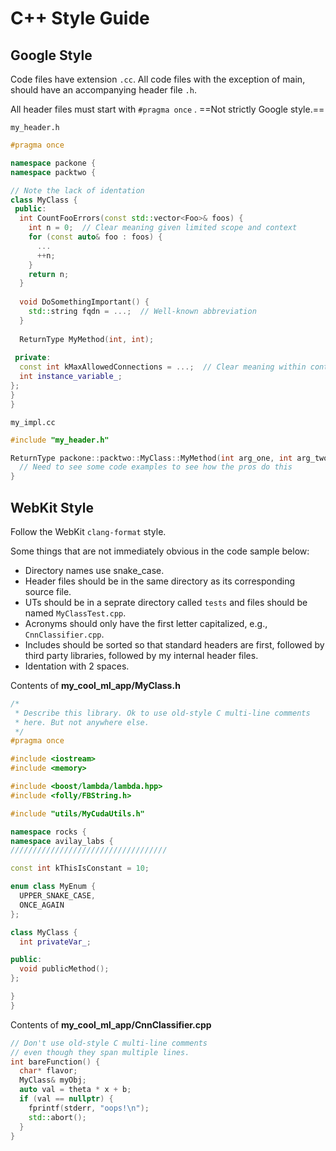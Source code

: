 # C++ Style Guide

## Google Style

Code files have extension `.cc`. All code files with the exception of main, should have an accompanying header file `.h`. 

All header files must start with `#pragma once` . ==Not strictly Google style.==

`my_header.h`

```c++
#pragma once

namespace packone {
namespace packtwo {

// Note the lack of identation
class MyClass {
 public:
  int CountFooErrors(const std::vector<Foo>& foos) {
    int n = 0;  // Clear meaning given limited scope and context
    for (const auto& foo : foos) {
      ...
      ++n;
    }
    return n;
  }
  
  void DoSomethingImportant() {
    std::string fqdn = ...;  // Well-known abbreviation
  }
  
  ReturnType MyMethod(int, int);
 
 private:
  const int kMaxAllowedConnections = ...;  // Clear meaning within context
  int instance_variable_;
};
}
}
```



`my_impl.cc`

```c++
#include "my_header.h"

ReturnType packone::packtwo::MyClass::MyMethod(int arg_one, int arg_two) {
  // Need to see some code examples to see how the pros do this
}
```

## WebKit Style

Follow the WebKit `clang-format` style.

Some things that are not immediately obvious in the code sample below:

  * Directory names use snake_case.
  * Header files should be in the same directory as its corresponding source file.
  * UTs should be in a seprate directory called `tests` and files should be named `MyClassTest.cpp`.
  * Acronyms should only have the first letter capitalized, e.g., `CnnClassifier.cpp`.
  * Includes should be sorted so that standard headers are first, followed by third party libraries, followed by my internal header files.
  * Identation with 2 spaces.

Contents of **my_cool_ml_app/MyClass.h**

```C++
/*
 * Describe this library. Ok to use old-style C multi-line comments
 * here. But not anywhere else.
 */
#pragma once

#include <iostream>
#include <memory>

#include <boost/lambda/lambda.hpp>
#include <folly/FBString.h>

#include "utils/MyCudaUtils.h"

namespace rocks {
namespace avilay_labs {
///////////////////////////////////

const int kThisIsConstant = 10;

enum class MyEnum {
  UPPER_SNAKE_CASE,
  ONCE_AGAIN
};

class MyClass {
  int privateVar_;

public:
  void publicMethod();
};

}
}
```

Contents of **my_cool_ml_app/CnnClassifier.cpp**

```C++
// Don't use old-style C multi-line comments
// even though they span multiple lines.
int bareFunction() {
  char* flavor;
  MyClass& myObj;
  auto val = theta * x + b;
  if (val == nullptr) {
    fprintf(stderr, "oops!\n");
    std::abort();
  }
}
```
